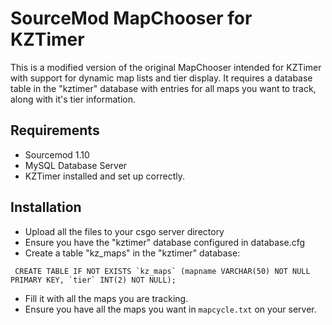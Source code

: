 # SourceMod MapChooser for KZTimer

This is a modified version of the original MapChooser intended for KZTimer with support for dynamic map lists and tier display.
It requires a database table in the "kztimer" database with entries for all maps you want to track, along with it's tier information.

## Requirements

* Sourcemod 1.10
* MySQL Database Server
* KZTimer installed and set up correctly.

## Installation

* Upload all the files to your csgo server directory
* Ensure you have the "kztimer" database configured in database.cfg
* Create a table "kz_maps" in the "kztimer" database:
```
 CREATE TABLE IF NOT EXISTS `kz_maps` (mapname VARCHAR(50) NOT NULL PRIMARY KEY, `tier` INT(2) NOT NULL);
 ```
* Fill it with all the maps you are tracking.
* Ensure you have all the maps you want in `mapcycle.txt` on your server.
